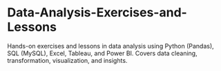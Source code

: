 # Data-Analysis-Exercises-and-Lessons
Hands-on exercises and lessons in data analysis using Python (Pandas), SQL (MySQL), Excel, Tableau, and Power BI. Covers data cleaning, transformation, visualization, and insights.
